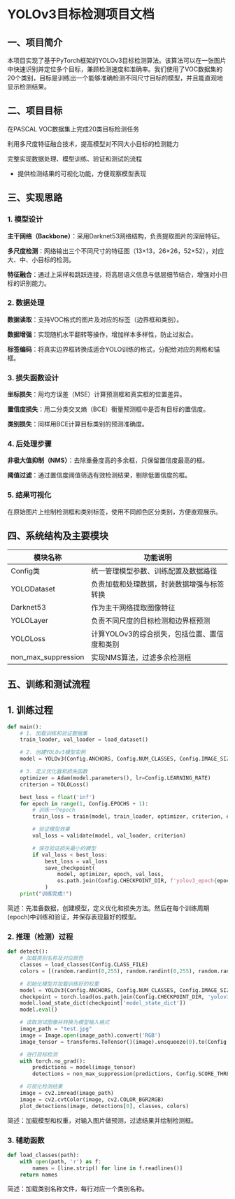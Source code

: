 # YOLOv3目标检测项目文档

## 一、项目简介

本项目实现了基于PyTorch框架的YOLOv3目标检测算法。该算法可以在一张图片中快速识别并定位多个目标，兼顾检测速度和准确率。我们使用了VOC数据集的20个类别，目标是训练出一个能够准确检测不同尺寸目标的模型，并且能直观地显示检测结果。

## 二、项目目标

在PASCAL VOC数据集上完成20类目标检测任务

利用多尺度特征融合技术，提高模型对不同大小目标的检测能力

完整实现数据处理、模型训练、验证和测试的流程

- 提供检测结果的可视化功能，方便观察模型表现

## 三、实现思路

### 1. 模型设计

**主干网络（Backbone）**：采用Darknet53网络结构，负责提取图片的深层特征。

**多尺度检测**：网络输出三个不同尺寸的特征图（13×13，26×26，52×52），对应大、中、小目标的检测。

**特征融合**：通过上采样和跳跃连接，将高层语义信息与低层细节结合，增强对小目标的识别能力。

### 2. 数据处理

**数据读取**：支持VOC格式的图片及对应的标签（边界框和类别）。

**数据增强**：实现随机水平翻转等操作，增加样本多样性，防止过拟合。

**标签编码**：将真实边界框转换成适合YOLO训练的格式，分配给对应的网格和锚框。

### 3. 损失函数设计

**坐标损失**：用均方误差（MSE）计算预测框和真实框的位置差异。

**置信度损失**：用二分类交叉熵（BCE）衡量预测框中是否有目标的置信度。

**类别损失**：同样用BCE计算目标类别的预测准确度。

### 4. 后处理步骤

**非极大值抑制（NMS）**：去除重叠度高的多余框，只保留置信度最高的框。

**阈值过滤**：通过置信度阈值筛选有效检测结果，剔除低置信度的框。

### 5. 结果可视化

在原始图片上绘制检测框和类别标签，使用不同颜色区分类别，方便直观展示。

## 四、系统结构及主要模块

| 模块名称            | 功能说明                                     |
| ------------------- | -------------------------------------------- |
| Config类            | 统一管理模型参数、训练配置及数据路径         |
| YOLODataset         | 负责加载和处理数据，封装数据增强与标签转换   |
| Darknet53           | 作为主干网络提取图像特征                     |
| YOLOLayer           | 负责不同尺度的目标检测和边界框预测           |
| YOLOLoss            | 计算YOLOv3的综合损失，包括位置、置信度和类别 |
| non_max_suppression | 实现NMS算法，过滤多余检测框                  |

## 五、训练和测试流程

## 1. 训练过程

```python
def main():
    # 1. 加载训练和验证数据集
    train_loader, val_loader = load_dataset()

    # 2. 创建YOLOv3模型实例
    model = YOLOv3(Config.ANCHORS, Config.NUM_CLASSES, Config.IMAGE_SIZE).to(Config.DEVICE)

    # 3. 定义优化器和损失函数
    optimizer = Adam(model.parameters(), lr=Config.LEARNING_RATE)
    criterion = YOLOLoss()

    best_loss = float('inf')
    for epoch in range(1, Config.EPOCHS + 1):
        # 训练一个epoch
        train_loss = train(model, train_loader, optimizer, criterion, epoch)

        # 验证模型效果
        val_loss = validate(model, val_loader, criterion)

        # 保存验证损失最小的模型
        if val_loss < best_loss:
            best_loss = val_loss
            save_checkpoint(
                model, optimizer, epoch, val_loss,
                os.path.join(Config.CHECKPOINT_DIR, f'yolov3_epoch{epoch}_loss{val_loss:.2f}.pth')
            )
    print("训练完成!")
```

简述：先准备数据，创建模型，定义优化和损失方法。然后在每个训练周期(epoch)中训练和验证，并保存表现最好的模型。

### 2. 推理（检测）过程

```python
def detect():
    # 加载类别名称及对应颜色
    classes = load_classes(Config.CLASS_FILE)
    colors = [(random.randint(0,255), random.randint(0,255), random.randint(0,255)) for _ in classes]

    # 初始化模型并加载训练好的权重
    model = YOLOv3(Config.ANCHORS, Config.NUM_CLASSES, Config.IMAGE_SIZE).to(Config.DEVICE)
    checkpoint = torch.load(os.path.join(Config.CHECKPOINT_DIR, 'yolov3_best.pth'))
    model.load_state_dict(checkpoint['model_state_dict'])
    model.eval()

    # 读取测试图像并转换为模型输入格式
    image_path = "test.jpg"
    image = Image.open(image_path).convert('RGB')
    image_tensor = transforms.ToTensor()(image).unsqueeze(0).to(Config.DEVICE)

    # 进行目标检测
    with torch.no_grad():
        predictions = model(image_tensor)
        detections = non_max_suppression(predictions, Config.SCORE_THRESHOLD, Config.IOU_THRESHOLD)

    # 可视化检测结果
    image = cv2.imread(image_path)
    image = cv2.cvtColor(image, cv2.COLOR_BGR2RGB)
    plot_detections(image, detections[0], classes, colors)
```

简述：加载模型和权重，对输入图片做预测，过滤结果并绘制检测框。



### 3. 辅助函数

```python
def load_classes(path):
    with open(path, 'r') as f:
        names = [line.strip() for line in f.readlines()]
    return names
```

简述：加载类别名称文件，每行对应一个类别名称。


